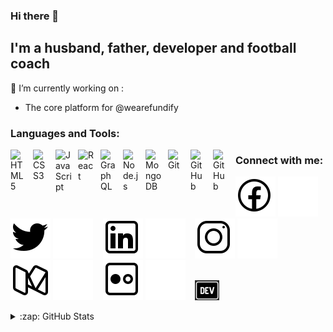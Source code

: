 ### Hi there 👋

<!--
**AndrewAllison/andrewallison** is a ✨ _special_ ✨ repository because its `README.md` (this file) appears on your GitHub profile.

Here are some ideas to get you started:

- 🔭 I’m currently working on ...
- 🌱 I’m currently learning ...
- 👯 I’m looking to collaborate on ...
- 🤔 I’m looking for help with ...
- 💬 Ask me about ...
- 📫 How to reach me: ...
- 😄 Pronouns: ...
- ⚡ Fun fact: ...
-->

## I'm a husband, father, developer and football coach

🔭 I’m currently working on :
* The core platform for @wearefundify
### Languages and Tools:

[<img align="left" alt="HTML5" width="26px" src="https://cdn.jsdelivr.net/gh/devicons/devicon/icons/html5/html5-original.svg" style="padding-right:10px;" />]()
[<img align="left" alt="CSS3" width="26px" src="https://cdn.jsdelivr.net/gh/devicons/devicon/icons/css3/css3-original.svg" style="padding-right:10px;" />]()
[<img align="left" alt="JavaScript" width="26px" src="https://cdn.jsdelivr.net/gh/devicons/devicon/icons/javascript/javascript-original.svg" style="padding-right:10px;" />]()
[<img align="left" alt="React" width="26px" src="https://cdn.jsdelivr.net/gh/devicons/devicon/icons/react/react-original.svg" style="padding-right:10px;" />]()
[<img align="left" alt="GraphQL" width="26px" src="https://cdn.jsdelivr.net/gh/devicons/devicon/icons/graphql/graphql-plain.svg" style="padding-right:10px;" />]()
[<img align="left" alt="Node.js" width="26px" src="https://cdn.jsdelivr.net/gh/devicons/devicon/icons/nodejs/nodejs-original.svg" style="padding-right:10px;" />]()
[<img align="left" alt="MongoDB" width="26px" src="https://cdn.jsdelivr.net/gh/devicons/devicon/icons/mongodb/mongodb-original.svg" style="padding-right:10px;" />]()
[<img align="left" alt="Git" width="26px" src="https://cdn.jsdelivr.net/gh/devicons/devicon/icons/git/git-original.svg" style="padding-right:10px;" />]()
[<img align="left" alt="GitHub" width="26px" src="https://user-images.githubusercontent.com/3369400/139447912-e0f43f33-6d9f-45f8-be46-2df5bbc91289.png" style="padding-right:10px;" />](https://github.com/AndrewAllison/andrewallison/#gh-dark-mode-only)
[<img align="left" alt="GitHub" width="26px" src="https://user-images.githubusercontent.com/3369400/139448065-39a229ba-4b06-434b-bc67-616e2ed80c8f.png" style="padding-right:10px;" />](https://github.com/AndrewAllison/andrewallison/#gh-light-mode-only)


### Connect with me:

[![website](./img/icons8-facebook.svg)](https://www.facebook.com/andrew.allison.10/#gh-light-mode-only)
[![website](./img/icons8-facebook_light.svg)](https://www.facebook.com/andrew.allison.10/#gh-dark-mode-only)
&nbsp;&nbsp;
[![website](./img/icons8-twitter.svg)](https://twitter.com/AndrewAllison#gh-light-mode-only)
[![website](./img/icons8-twitter_light.svg)](https://twitter.com/AndrewAllison#gh-dark-mode-only)
&nbsp;&nbsp;
[![website](./img/icons8-linkedin.svg)](https://www.linkedin.com/in/andrewallison0411/#gh-light-mode-only)
[![website](./img/icons8-linkedin_light.svg)](https://www.linkedin.com/in/andrewallison0411/#gh-dark-mode-only)
&nbsp;&nbsp;
[![website](./img/icons8-instagram-old.svg)](https://www.instagram.com/andrewallison/#gh-light-mode-only)
[![website](./img/icons8-instagram-old_light.svg)](https://www.instagram.com/andrewallison/#gh-dark-mode-only)
&nbsp;&nbsp;
[![website](./img/icons8-medium-old.svg)](https://medium.com/@andrewallison#gh-light-mode-only)
[![website](./img/icons8-medium-old_light.svg)](https://medium.com/@andrewallison/#gh-dark-mode-only)
&nbsp;&nbsp;
[![website](./img/icons8-flickr.svg)](https://www.flickr.com/photos/8462033@N06/#gh-light-mode-only)
[![website](./img/icons8-flickr_light.svg)](https://www.flickr.com/photos/8462033@N06/#gh-dark-mode-only)
&nbsp;&nbsp;
[![website](./img/dev-to.png)](https://dev.to/andrewallison)

<details>
  <summary>:zap: GitHub Stats</summary>

  <img align="left" alt="Andrew Allison's GitHub Stats" src="https://github-readme-stats.vercel.app/api?username=AndrewAllison&show_icons=true&hide_border=false&title_color=ff652f&icon_color=FFE400&bg_color=09131B&text_color=ffffff&border_color=0c1a25" />

</details>

[flickr]: https://www.flickr.com/photos/8462033@N06/
[twitter]: https://twitter.com/AndrewAllison
[instagram]: https://instagram.com/AndrewAllison
[linkedin]: https://linkedin.com/in/codeSTACKr
